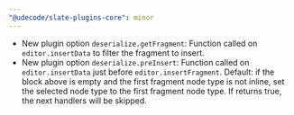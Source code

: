 ```yaml
---
"@udecode/slate-plugins-core": minor
---
```


- New plugin option `deserialize.getFragment`: Function called on `editor.insertData` to filter the fragment to insert.
- New plugin option `deserialize.preInsert`: Function called on `editor.insertData` just before `editor.insertFragment`. Default: if the block above is empty and the first fragment node type is not inline, set the selected node type to the first fragment node type. If returns true, the next handlers will be skipped.
